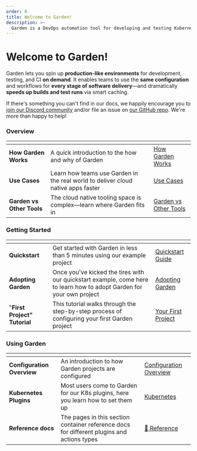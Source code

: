 ```yaml
---
order: 0
title: Welcome to Garden!
description: >-
  Garden is a DevOps automation tool for developing and testing Kubernetes apps faster
---
```


# Welcome to Garden!

Garden lets you spin up **production-like environments** for development, testing, and CI **on demand**. It enables teams to use the **same configuration** and workflows for **every stage of software delivery**—and dramatically **speeds up builds and test runs** via smart caching.

If there's something you can't find in our docs, we happily encourage you to [join our Discord community](https://discord.gg/FrmhuUjFs6) and/or file an issue on [our GitHub repo](https://github.com/garden-io/garden). We're more than happy to help!

### Overview

<table data-view="cards">
  <thead>
    <tr>
      <th></th>
      <th></th>
      <th data-hidden data-card-target data-type="content-ref"></th>
    </tr>
  </thead>
  <tbody>
    <tr>
      <td>
        <strong>How Garden Works</strong>
      </td>
      <td>A quick introduction to the how and why of Garden</td>
      <td><a href="./overview/how-garden-works.md">How Garden Works</a></td>
    </tr>
    <tr>
      <td><strong>Use Cases</strong></td>
      <td>Learn how teams use Garden in the real world to deliver cloud native apps faster</td>
      <td><a href="./overview/use-cases.md">Use Cases</a></td>
    </tr>
    <tr>
      <td><strong>Garden vs Other Tools</strong></td>
      <td>The cloud native tooling space is complex—learn where Garden fits in</td>
      <td><a href="./overview/garden-vs-other-tools.md">Garden vs Other Tools</a></td>
    </tr>
  </tbody>
</table>

### Getting Started

<table data-view="cards">
  <thead>
    <tr>
      <th></th>
      <th></th>
      <th data-hidden data-card-target data-type="content-ref"></th>
    </tr>
  </thead>
  <tbody>
    <tr>
      <td><strong>Quickstart</strong></td>
      <td>Get started with Garden in less than 5 minutes using our example project</td>
      <td><a href="./getting-started/quickstart.md">Quickstart Guide</a></td>
    </tr>
    <tr>
      <td><strong>Adopting Garden</strong></td>
      <td>Once you've kicked the tires with our quickstart example, come here to learn how to adopt Garden for your own project</td>
      <td><a href="./overview/adopting-garden.md">Adopting Garden</a></td>
    </tr>
    <tr>
      <td>"<strong>First Project" Tutorial</strong></td>
      <td>This tutorial walks through the step-by-step process of configuring your first Garden project</td>
      <td><a href="./tutorials/your-first-project/README.md">Your First Project</a></td>
    </tr>
  </tbody>
</table>

### Using Garden

<table data-view="cards">
  <thead>
    <tr>
      <th></th>
      <th></th>
      <th data-hidden data-card-target data-type="content-ref"></th>
    </tr>
  </thead>
  <tbody>
    <tr>
      <td><strong>Configuration Overview</strong></td>
      <td>An introduction to how Garden projects are configured</td>
      <td><a href="./using-garden/configuration-overview.md">Configuration Overview</a></td>
    </tr>
    <tr>
      <td><strong>Kubernetes Plugins</strong></td>
      <td>Most users come to Garden for our K8s plugins, here you learn how to set them up</td>
      <td><a href="./k8s-plugins/about.md">Kubernetes</a></td>
    </tr>
    <tr>
      <td><strong>Reference docs</strong></td>
      <td>The pages in this section container reference docs for different plugins and actions types</td>
      <td><a href="./reference/providers/README.md">🪷 Reference</a></td>
    </tr>
  </tbody>
</table>

